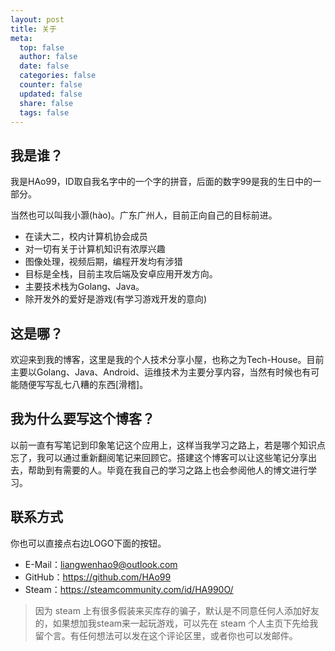 ```yaml
---
layout: post
title: 关于
meta:
  top: false
  author: false
  date: false
  categories: false
  counter: false
  updated: false
  share: false
  tags: false
---
```

## 我是谁？
我是HAo99，ID取自我名字中的一个字的拼音，后面的数字99是我的生日中的一部分。

当然也可以叫我小灏(hào)。广东广州人，目前正向自己的目标前进。

- 在读大二，校内计算机协会成员
- 对一切有关于计算机知识有浓厚兴趣
- 图像处理，视频后期，编程开发均有涉猎
- 目标是全栈，目前主攻后端及安卓应用开发方向。
- 主要技术栈为Golang、Java。
- 除开发外的爱好是游戏(有学习游戏开发的意向)

## 这是哪？

欢迎来到我的博客，这里是我的个人技术分享小屋，也称之为Tech-House。目前主要以Golang、Java、Android、运维技术为主要分享内容，当然有时候也有可能随便写写乱七八糟的东西[滑稽]。

## 我为什么要写这个博客？

以前一直有写笔记到印象笔记这个应用上，这样当我学习之路上，若是哪个知识点忘了，我可以通过重新翻阅笔记来回顾它。搭建这个博客可以让这些笔记分享出去，帮助到有需要的人。毕竟在我自己的学习之路上也会参阅他人的博文进行学习。

## 联系方式

你也可以直接点右边LOGO下面的按钮。

- E-Mail：liangwenhao9@outlook.com
- GitHub：https://github.com/HAo99
- Steam：https://steamcommunity.com/id/HA990O/

> 因为 steam 上有很多假装来买库存的骗子，默认是不同意任何人添加好友的，如果想加我steam来一起玩游戏，可以先在 steam 个人主页下先给我留个言。有任何想法可以发在这个评论区里，或者你也可以发邮件。

